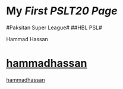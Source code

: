 My ***First PSLT20 Page***
==========
#Paksitan Super League#
##HBL PSL#

Hammad Hassan

[hammadhassan](github.com/hammadhassan)
=======
[hammadhassan](https://github.com/hammadhassan/psl)

